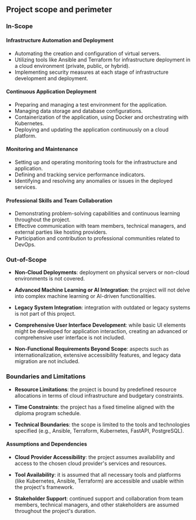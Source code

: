 ## Project scope and perimeter


### In-Scope


#### Infrastructure Automation and Deployment

- Automating the creation and configuration of virtual servers.
- Utilizing tools like Ansible and Terraform for infrastructure deployment in a cloud environment (private, public, or hybrid).
- Implementing security measures at each stage of infrastructure development and deployment.


#### Continuous Application Deployment

- Preparing and managing a test environment for the application.
- Managing data storage and database configurations.
- Containerization of the application, using Docker and orchestrating with Kubernetes.
- Deploying and updating the application continuously on a cloud platform.


#### Monitoring and Maintenance

- Setting up and operating monitoring tools for the infrastructure and application.
- Defining and tracking service performance indicators.
- Identifying and resolving any anomalies or issues in the deployed services.


#### Professional Skills and Team Collaboration

- Demonstrating problem-solving capabilities and continuous learning throughout the project.
- Effective communication with team members, technical managers, and external parties like hosting providers.
- Participation and contribution to professional communities related to DevOps.


### Out-of-Scope

- **Non-Cloud Deployments**: deployment on physical servers or non-cloud environments is not covered.

- **Advanced Machine Learning or AI Integration**: the project will not delve into complex machine learning or AI-driven functionalities.

- **Legacy System Integration**: integration with outdated or legacy systems is not part of this project.

- **Comprehensive User Interface Development**: while basic UI elements might be developed for application interaction, creating an advanced or comprehensive user interface is not included.

- **Non-Functional Requirements Beyond Scope**: aspects such as internationalization, extensive accessibility features, and legacy data migration are not included.


### Boundaries and Limitations

- **Resource Limitations**: the project is bound by predefined resource allocations in terms of cloud infrastructure and budgetary constraints.

- **Time Constraints**: the project has a fixed timeline aligned with the diploma program schedule.

- **Technical Boundaries**: the scope is limited to the tools and technologies specified (e.g., Ansible, Terraform, Kubernetes, FastAPI, PostgreSQL).


#### Assumptions and Dependencies

- **Cloud Provider Accessibility**: the project assumes availability and access to the chosen cloud provider's services and resources.

- **Tool Availability**: it is assumed that all necessary tools and platforms (like Kubernetes, Ansible, Terraform) are accessible and usable within the project's framework.

- **Stakeholder Support**: continued support and collaboration from team members, technical managers, and other stakeholders are assumed throughout the project's duration.

